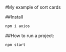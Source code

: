 #My example of sort cards

##Install

```bash
npm i axios
```
##How to run a project: 

```bash
npm start
```